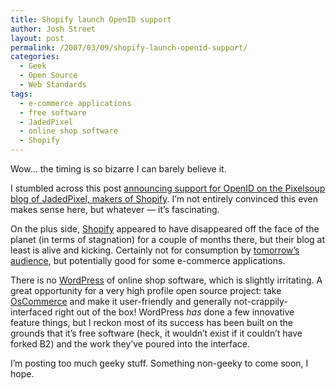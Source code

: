 ```yaml
---
title: Shopify launch OpenID support
author: Josh Street
layout: post
permalink: /2007/03/09/shopify-launch-openid-support/
categories:
  - Geek
  - Open Source
  - Web Standards
tags:
  - e-commerce applications
  - free software
  - JadedPixel
  - online shop software
  - Shopify
---
```

Wow&#8230; the timing is so bizarre I can barely believe it.

I stumbled across this post [announcing support for OpenID on the Pixelsoup blog of JadedPixel, makers of Shopify][1]. I&#8217;m not entirely convinced this even makes sense here, but whatever &#8212; it&#8217;s fascinating.

On the plus side, [Shopify][2] appeared to have disappeared off the face of the planet (in terms of stagnation) for a couple of months there, but their blog at least is alive and kicking. Certainly not for consumption by [tomorrow&#8217;s audience][3], but potentially good for some e-commerce applications.

There is no [WordPress][4] of online shop software, which is slightly irritating. A great opportunity for a very high profile open source project: take [OsCommerce][5] and make it user-friendly and generally not-crappily-interfaced right out of the box! WordPress *has* done a few innovative feature things, but I reckon most of its success has been built on the grounds that it&#8217;s free software (heck, it wouldn&#8217;t exist if it couldn&#8217;t have forked B2) and the work they&#8217;ve poured into the interface.

I&#8217;m posting too much geeky stuff. Something non-geeky to come soon, I hope.

 [1]: http://jadedpixel.com/2007/3/8/openid-support
 [2]: http://shopify.com/
 [3]: http://www.cyiada.com/blog/sre-board-training-purposeful-technology-usage/
 [4]: http://wordpress.org/
 [5]: http://www.oscommerce.com/